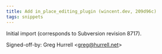 ```yaml
---
title: Add in_place_editing_plugin (wincent.dev, 209d96c)
tags: snippets
---
```


Initial import (corresponds to Subversion revision 8717).

Signed-off-by: Greg Hurrell &lt;greg@hurrell.net&gt;
